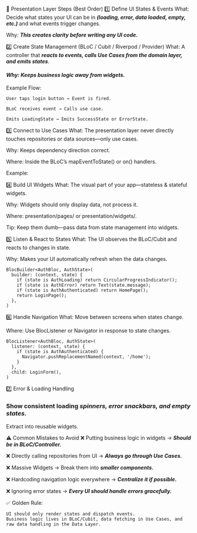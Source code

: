 📌 Presentation Layer Steps (Best Order)
1️⃣ Define UI States & Events
What: Decide what states your UI can be in ***(loading, error, data loaded, empty, etc.)*** and what events trigger changes.

Why: ***This creates clarity before writing any UI code.***


2️⃣ Create State Management (BLoC / Cubit / Riverpod / Provider)
What: A controller that ***reacts to events, calls Use Cases from the domain layer, and emits states***.

#### ***Why: Keeps business logic away from widgets.***



Example Flow:

```
User taps login button → Event is fired.

BLoC receives event → Calls use case.

Emits LoadingState → Emits SuccessState or ErrorState.

```

3️⃣ Connect to Use Cases
What: The presentation layer never directly touches repositories or data sources—only use cases.

Why: Keeps dependency direction correct.

Where: Inside the BLoC’s mapEventToState() or on<Event>() handlers.

Example:


4️⃣ Build UI Widgets
What: The visual part of your app—stateless & stateful widgets.

Why: Widgets should only display data, not process it.

Where: presentation/pages/ or presentation/widgets/.

Tip: Keep them dumb—pass data from state management into widgets.

5️⃣ Listen & React to States
What: The UI observes the BLoC/Cubit and reacts to changes in state.

Why: Makes your UI automatically refresh when the data changes.

```
BlocBuilder<AuthBloc, AuthState>(
  builder: (context, state) {
    if (state is AuthLoading) return CircularProgressIndicator();
    if (state is AuthError) return Text(state.message);
    if (state is AuthAuthenticated) return HomePage();
    return LoginPage();
  },
)

```

6️⃣ Handle Navigation
What: Move between screens when states change.

Where: Use BlocListener or Navigator in response to state changes.

```
BlocListener<AuthBloc, AuthState>(
  listener: (context, state) {
    if (state is AuthAuthenticated) {
      Navigator.pushReplacementNamed(context, '/home');
    }
  },
  child: LoginForm(),
)

```
7️⃣ Error & Loading Handling
### Show consistent loading ***spinners, error snackbars, and empty states.***

Extract into reusable widgets.

⚠️ Common Mistakes to Avoid
❌ Putting business logic in widgets → ***Should be in BLoC/Controller.***

❌ Directly calling repositories from UI → ***Always go through Use Cases.***

❌ Massive Widgets → Break them into ***smaller components.***

❌ Hardcoding navigation logic everywhere → ***Centralize it if possible.***

❌ Ignoring error states → ***Every UI should handle errors gracefully.***

✅ Golden Rule:

```
UI should only render states and dispatch events.
Business logic lives in BLoC/Cubit, data fetching in Use Cases, and raw data handling in the Data Layer.

```

